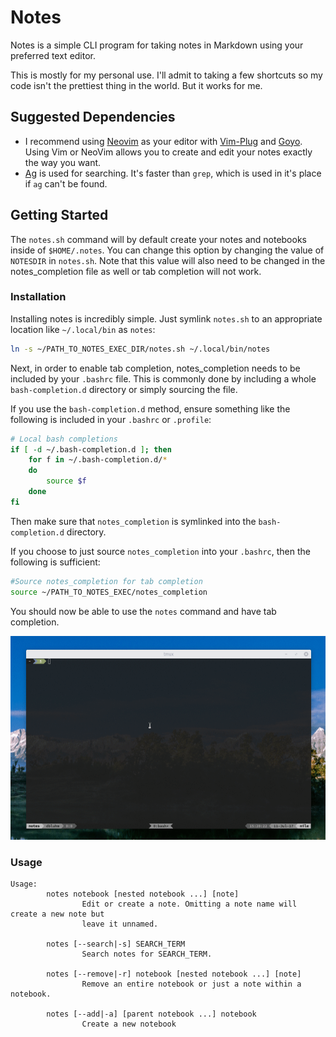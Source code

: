 Notes
============

Notes is a simple CLI program for taking notes in Markdown using your preferred text editor.

This is mostly for my personal use. I'll admit to taking a few shortcuts so my code isn't the prettiest thing in the world. But it works for me.

Suggested Dependencies
--------------------------
- I recommend using [Neovim](https://neovim.io/) as your editor with [Vim-Plug](https://github.com/junegunn/vim-plug) and [Goyo](https://github.com/junegunn/goyo.vim). Using Vim or NeoVim allows you to create and edit your notes exactly the way you want.
- [Ag](https://github.com/ggreer/the_silver_searcher) is used for searching. It's faster than `grep`, which is used in it's place if `ag` can't be found.


Getting Started
---------------------
The `notes.sh` command will by default create your notes and notebooks inside of `$HOME/.notes`.
You can change this option by changing the value of `NOTESDIR` in `notes.sh`. Note that this value will also need to be changed in the notes_completion file as well or tab completion will not work.

### Installation ###
Installing notes is incredibly simple. Just symlink `notes.sh` to an appropriate location like `~/.local/bin` as `notes`:

```bash
ln -s ~/PATH_TO_NOTES_EXEC_DIR/notes.sh ~/.local/bin/notes
```

Next, in order to enable tab completion, notes_completion needs to be included by your `.bashrc` file. This is commonly done by including a whole `bash-completion.d` directory or simply sourcing the file.

If you use the `bash-completion.d` method, ensure something like the following is included in your `.bashrc` or `.profile`:

```bash
# Local bash completions
if [ -d ~/.bash-completion.d ]; then
    for f in ~/.bash-completion.d/*
    do
        source $f
    done
fi
```

Then make sure that `notes_completion` is symlinked into the `bash-completion.d` directory.

If you choose to just source `notes_completion` into your `.bashrc`, then the following is sufficient:

```bash
#Source notes_completion for tab completion
source ~/PATH_TO_NOTES_EXEC/notes_completion
```

You should now be able to use the `notes` command and have tab completion.

![Note taking demo](https://raw.githubusercontent.com/dbluhm/bash-notes/master/notes.gif)

### Usage ###

```
Usage:
        notes notebook [nested notebook ...] [note]
                Edit or create a note. Omitting a note name will create a new note but
                leave it unnamed.

        notes [--search|-s] SEARCH_TERM
                Search notes for SEARCH_TERM.

        notes [--remove|-r] notebook [nested notebook ...] [note]
                Remove an entire notebook or just a note within a notebook.

        notes [--add|-a] [parent notebook ...] notebook
                Create a new notebook
```
